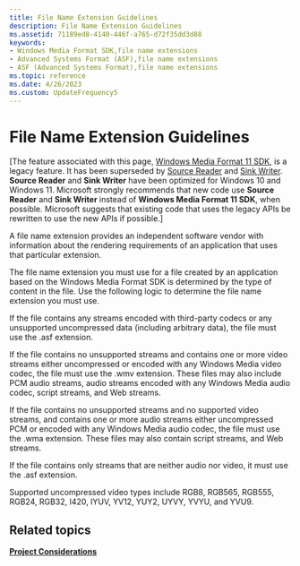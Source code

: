 ```yaml
---
title: File Name Extension Guidelines
description: File Name Extension Guidelines
ms.assetid: 71189ed8-4140-446f-a765-d72f35dd3d88
keywords:
- Windows Media Format SDK,file name extensions
- Advanced Systems Format (ASF),file name extensions
- ASF (Advanced Systems Format),file name extensions
ms.topic: reference
ms.date: 4/26/2023
ms.custom: UpdateFrequency5
---
```


# File Name Extension Guidelines

\[The feature associated with this page, [Windows Media Format 11 SDK](/windows/win32/wmformat/windows-media-format-11-sdk), is a legacy feature. It has been superseded by [Source Reader](/windows/win32/medfound/source-reader) and [Sink Writer](/windows/win32/medfound/sink-writer). **Source Reader** and **Sink Writer** have been optimized for Windows 10 and Windows 11. Microsoft strongly recommends that new code use **Source Reader** and **Sink Writer** instead of **Windows Media Format 11 SDK**, when possible. Microsoft suggests that existing code that uses the legacy APIs be rewritten to use the new APIs if possible.\]

A file name extension provides an independent software vendor with information about the rendering requirements of an application that uses that particular extension.

The file name extension you must use for a file created by an application based on the Windows Media Format SDK is determined by the type of content in the file. Use the following logic to determine the file name extension you must use.

If the file contains any streams encoded with third-party codecs or any unsupported uncompressed data (including arbitrary data), the file must use the .asf extension.

If the file contains no unsupported streams and contains one or more video streams either uncompressed or encoded with any Windows Media video codec, the file must use the .wmv extension. These files may also include PCM audio streams, audio streams encoded with any Windows Media audio codec, script streams, and Web streams.

If the file contains no unsupported streams and no supported video streams, and contains one or more audio streams either uncompressed PCM or encoded with any Windows Media audio codec, the file must use the .wma extension. These files may also contain script streams, and Web streams.

If the file contains only streams that are neither audio nor video, it must use the .asf extension.

Supported uncompressed video types include RGB8, RGB565, RGB555, RGB24, RGB32, I420, IYUV, YV12, YUY2, UYVY, YVYU, and YVU9.

## Related topics

<dl> <dt>

[**Project Considerations**](project-considerations.md)
</dt> </dl>

 

 





